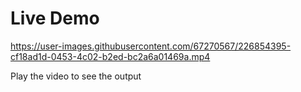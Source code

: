 # Live Demo


https://user-images.githubusercontent.com/67270567/226854395-cf18ad1d-0453-4c02-b2ed-bc2a6a01469a.mp4


Play the video to see the output
